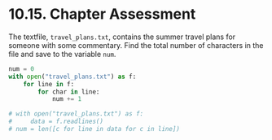 # 10.15. Chapter Assessment

The textfile, `travel_plans.txt`, contains the summer travel plans for someone with
some commentary. Find the total number of characters in the file and save to the
variable `num`.
```python
num = 0
with open("travel_plans.txt") as f:
    for line in f:
        for char in line:
            num += 1

# with open("travel_plans.txt") as f:
#     data = f.readlines()
# num = len([c for line in data for c in line])
```
